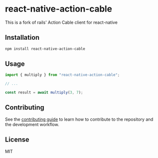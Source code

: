 # react-native-action-cable

This is a fork of rails' Action Cable client for react-native

## Installation

```sh
npm install react-native-action-cable
```

## Usage

```js
import { multiply } from "react-native-action-cable";

// ...

const result = await multiply(3, 7);
```

## Contributing

See the [contributing guide](CONTRIBUTING.md) to learn how to contribute to the repository and the development workflow.

## License

MIT
